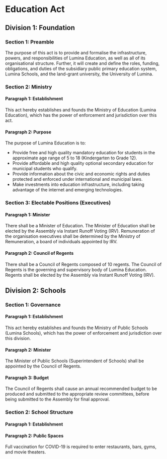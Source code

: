 # Education Act


## Division 1: Foundation

### Section 1: Preamble
The purpose of this act is to provide and formalise the infrastructure, powers, and responsibilities of Lumina Education, as well as all of its organisational structure. Further, it will create and define the roles, funding, obligations, and duties of the subsidiary public primary education system, Lumina Schools, and the land-grant university, the University of Lumina.

### Section 2: Ministry

#### Paragraph 1: Establishment
This act hereby establishes and founds the Ministry of Education (Lumina Education), which has the power of enforcement and jurisdiction over this act.

#### Paragraph 2: Purpose
The purpose of Lumina Education is to: 

- Provide free and high quality mandatory education for students in the approximate age range of 5 to 18 (Kindergarten to Grade 12).
- Provide affordable and high quality optional secondary education for municipal students who qualify.
- Provide information about the civic and economic rights and duties protected and enforced under international and municipal laws.
- Make investments into education infrastructure, including taking advantage of the internet and emerging technologies.

### Section 3: Electable Positions (Executives)

#### Paragraph 1: Minister
There shall be a Minister of Education. The Minister of Education shall be elected by the Assembly via Instant Runoff Voting (IRV). Remuneration of the organisation executives shall be determined by the Ministry of Remuneration, a board of individuals appointed by IRV.

#### Paragraph 2: Council of Regents
There shall be a Council of Regents composed of 10 regents. The Council of Regents is the governing and supervisory body of Lumina Education. Regents shall be elected by the Assembly via Instant Runoff Voting (IRV).


## Division 2: Schools

### Section 1: Governance

#### Paragraph 1: Establishment
This act hereby establishes and founds the Ministry of Public Schools (Lumina Schools), which has the power of enforcement and jurisdiction over this division.

#### Paragraph 2: Minister
The Minister of Public Schools (Superintendent of Schools) shall be appointed by the Council of Regents.

#### Paragraph 3: Budget
The Council of Regents shall cause an annual recommended budget to be produced and submitted to the appropriate review committees, before being submitted to the Assembly for final approval.


### Section 2: School Structure

#### Paragraph 1: Establishment


#### Paragraph 2: Public Spaces
Full vaccination for COVID-19 is required to enter restaurants, bars, gyms, and movie theaters.
